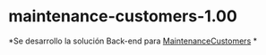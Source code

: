 # maintenance-customers-1.00

*Se desarrollo la solución Back-end para [MaintenanceCustomers](https://github.com/BlueJnr/MaintenanceCustomers) *